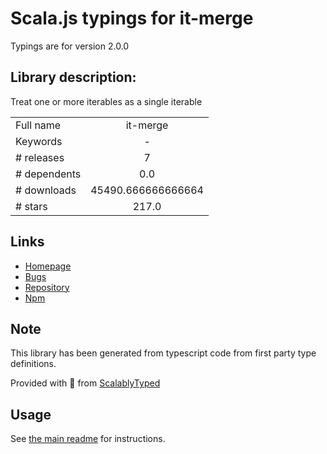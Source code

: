 
# Scala.js typings for it-merge

Typings are for version 2.0.0

## Library description:
Treat one or more iterables as a single iterable

|                    |                 |
| ------------------ | :-------------: |
| Full name          | it-merge |
| Keywords           | - |
| # releases         | 7 |
| # dependents       | 0.0 |
| # downloads        | 45490.666666666664 |
| # stars            | 217.0 |

## Links
- [Homepage](https://github.com/achingbrain/it/tree/master/packages/it-merge#readme)
- [Bugs](https://github.com/achingbrain/it/issues)
- [Repository](https://github.com/achingbrain/it)
- [Npm](https://www.npmjs.com/package/it-merge)
    


## Note
This library has been generated from typescript code from first party type definitions.

Provided with :purple_heart: from [ScalablyTyped](https://github.com/oyvindberg/ScalablyTyped)

## Usage
See [the main readme](../../readme.md) for instructions.


